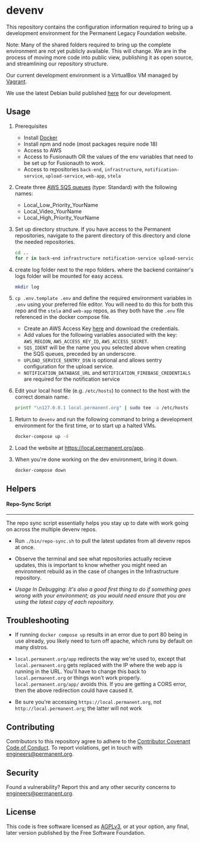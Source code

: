 # devenv

This repository contains the configuration information required to
bring up a development environment for the Permanent Legacy Foundation
website.

Note: Many of the shared folders required to bring up the complete
environment are not yet publicly available. This will change. We are
in the process of moving more code into public view, publishing it as
open source, and streamlining our repository structure.

Our current development environment is a VirtualBox VM managed by [Vagrant](https://www.vagrantup.com/).

We use the latest Debian build published [here](https://app.vagrantup.com/generic/boxes/debian10) for our development.

## Usage

1. Prerequisites

   - Install [Docker](https://docs.docker.com/get-docker/)
   - Install npm and node (most packages require node 18)
   - Access to AWS
   - Access to Fusionauth OR the values of the env variables that need to be set up for Fusionauth to work.
   - Access to repositories `back-end`, `infrastructure`, `notification-service`, `upload-service`, `web-app`, `stela`

1. Create three [AWS SQS queues](https://aws.amazon.com/sqs/) (type: Standard) with the following names:

   - Local_Low_Priority_YourName
   - Local_Video_YourName
   - Local_High_Priority_YourName

1. Set up directory structure. If you have access to the Permanent repositories, navigate to the parent directory of this directory and clone the needed repositories.

   ```bash
   cd ..
   for r in back-end infrastructure notification-service upload-service web-app stela; do git clone git@github.com:PermanentOrg/$r.git; done
   ```

1. create log folder next to the repo folders. where the backend container's logs folder will be mounted for easy access.

   ```bash
   mkdir log
   ```

1. `cp .env.template .env` and define the required environment variables in `.env` using your preferred file editor.
   You will need to do this for both this repo and the `stela` and `web-app` repos, as they both have the `.env` file referenced in
   the docker compose file.

   - Create an AWS Access Key [here](https://console.aws.amazon.com/iam/home?#/security_credentials) and download the credentials.
   - Add values for the following variables associated with the key: `AWS_REGION`, `AWS_ACCESS_KEY_ID`, `AWS_ACCESS_SECRET`.
   - `SQS_IDENT` will be the name you you selected above when creating the SQS queues, preceded by an underscore.
   - `UPLOAD_SERVICE_SENTRY_DSN` is optional and allows sentry configuration for the upload service.
   - `NOTIFICATION_DATABASE_URL` and `NOTIFICATION_FIREBASE_CREDENTIALS` are required for the notification service

1. Edit your local host file (e.g. `/etc/hosts`) to connect to the host with the correct domain name.

   ```bash
   printf "\n127.0.0.1 local.permanent.org" | sudo tee -a /etc/hosts
   ```

<!-- 1. Build `stela`

   ```
   cd ../stela
   npm run build -ws
   ``` -->

1. Return to `devenv` and run the following command to bring a development environment for the first
   time, or to start up a halted VMs.

   ```bash
   docker-compose up -d
   ```

1. Load the website at https://local.permanent.org/app.

1. When you're done working on the dev environment, bring it down.

   ```bash
   docker-compose down
   ```

## Helpers

#### Repo-Sync Script

---

The repo sync script essentially helps you stay up to date with work going on across the multiple devenv repos.

- Run `./bin/repo-sync.sh` to pull the latest updates from all devenv repos at once.

- Observe the terminal and see what repositories actually recieve updates, this is important to know whether you might need an environment rebuild as in the case of changes in the Infrastructure repository.

- _Usage In Debugging: It's also a good first thing to do if something goes wrong with your environment; as you would need ensure that you are using the latest copy of each repository._

## Troubleshooting

- If running `docker compose up` results in an error due to port 80 being in use already, you likely need to turn off
  apache, which runs by default on many distros.

- `local.permanent.org/app` redirects the way we're used to, except that `local.permanent.org` gets replaced with the IP
  where the web app is running in the URL. You'll have to change this back to `local.permanent.org` or things won't work
  properly. `local.permanent.org/app/` avoids this. If you are getting a CORS error, then the above redirection could have
  caused it.

- Be sure you're accessing `https://local.permanent.org`, not `http://local.permanent.org`; the latter will not work

## Contributing

Contributors to this repository agree to adhere to the [Contributor Covenant Code of Conduct](CODE_OF_CONDUCT.md). To report violations, get in touch with engineers@permanent.org.

## Security

Found a vulnerability? Report this and any other security concerns to engineers@permanent.org.

## License

This code is free software licensed as [AGPLv3](LICENSE), or at your
option, any final, later version published by the Free Software
Foundation.
